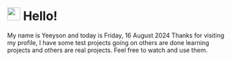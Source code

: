  <h1>
    <img src="https://emojis.slackmojis.com/emojis/images/1643510097/45343/hi.gif?1643510097" width="30"/> 
    Hello!
 </h1>
 <p>
    My name is Yeeyson and today is Friday, 16 August 2024
    Thanks for visiting my profile, I have some test projects going on others are done learning projects and others are real projects.
    Feel free to watch and use them.
 </p>